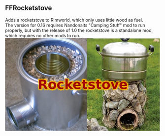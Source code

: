 ## FFRocketstove  
  
  
Adds a rocketstove to Rimworld, which only uses little wood as fuel.  
The version for 0.16 requires Nandonalts "Camping Stuff" mod to run properly, but with the release of 1.0 the rocketstove is a standalone mod, which requires no other mods to run.  
![preview](/About/Preview.png?raw=true)
